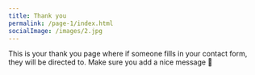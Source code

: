 ```yaml
---
title: Thank you
permalink: /page-1/index.html
socialImage: /images/2.jpg
---
```


This is your thank you page where if someone fills in your contact form, they will be directed to. Make sure you add a nice message 🙂
